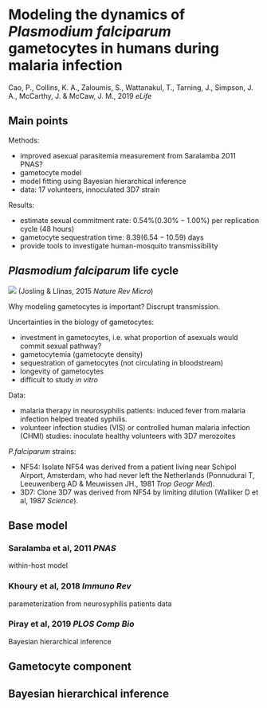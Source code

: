 # Modeling the dynamics of *Plasmodium falciparum* gametocytes in humans during malaria infection
Cao, P., Collins, K. A., Zaloumis, S., Wattanakul, T., Tarning, J., Simpson, J. A., McCarthy, J. & McCaw, J. M., 2019 *eLife*

## Main points
Methods:
* improved asexual parasitemia measurement from Saralamba 2011 PNAS?
* gametocyte model
* model fitting using Bayesian hierarchical inference
* data: 17 volunteers, innoculated 3D7 strain

Results:
* estimate sexual commitment rate: $0.54\% (0.30\% - 1.00\%)$ per replication cycle (48 hours)
* gametocyte sequestration time: $8.39 (6.54 - 10.59)$ days
* provide tools to investigate human-mosquito transmissibility


## <i>Plasmodium falciparum</i> life cycle

<img src="https://media.springernature.com/full/springer-static/image/art%3A10.1038%2Fnrmicro3519/MediaObjects/41579_2015_Article_BFnrmicro3519_Fig1_HTML.jpg"></img>
(Josling & Llinas, 2015 *Nature Rev Micro*)

Why modeling gametocytes is important? Discrupt transmission.

Uncertainties in the biology of gametocytes:
* investment in gametocytes, i.e. what proportion of asexuals would commit sexual pathway?
* gametocytemia (gametocyte density)
* sequestration of gametocytes (not circulating in bloodstream)
* longevity of gametocytes
* difficult to study *in vitro*

Data:
* malaria therapy in neurosyphilis patients: induced fever from malaria infection helped treated syphilis. 
* volunteer infection studies (VIS) or controlled human malaria infection (CHMI) studies: inoculate healthy volunteers with 3D7 merozoites

*P.falciparum* strains:
* NF54: Isolate NF54 was derived from a patient living near Schipol Airport, Amsterdam, who had never left the Netherlands (Ponnudurai T, Leeuwenberg AD & Meuwissen JH., 1981 *Trop Geogr Med*).
* 3D7: Clone 3D7 was derived from NF54 by limiting dilution (Walliker D et al, 1987 *Science*).


## Base model 
### Saralamba et al, 2011 *PNAS*
within-host model

### Khoury et al, 2018 *Immuno Rev*
parameterization from neurosyphilis patients data

### Piray et al, 2019 *PLOS Comp Bio*
Bayesian hierarchical inference



## Gametocyte component


## Bayesian hierarchical inference


